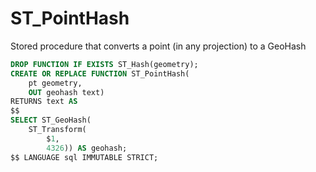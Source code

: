 # ST_PointHash

Stored procedure that converts a point (in any projection) to a GeoHash

```sql
DROP FUNCTION IF EXISTS ST_Hash(geometry);
CREATE OR REPLACE FUNCTION ST_PointHash(
	pt geometry,
	OUT geohash text)
RETURNS text AS
$$
SELECT ST_GeoHash(
	ST_Transform(
		$1, 
		4326)) AS geohash;
$$ LANGUAGE sql IMMUTABLE STRICT;
```